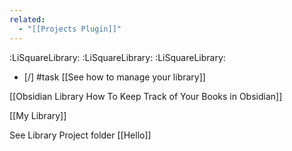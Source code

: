 ```yaml
---
related:
  - "[[Projects Plugin]]"
---
```

:LiSquareLibrary:
:LiSquareLibrary:
:LiSquareLibrary:
- [/] #task [[See how to manage your library]]

[[Obsidian Library How To Keep Track of Your Books in Obsidian]]

[[My Library]]

See Library Project folder [[Hello]]
